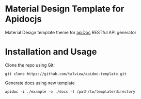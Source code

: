 Material Design Template for Apidocjs
=====================================

Material Design template theme for [apiDoc](https://apidocjs.com) RESTful API generator


# Installation and Usage
Clone the repo using Git:
```
git clone https://github.com/talview/apidoc-template.git
```

Generate docs using new template
```
apidoc -i ./example -o ./docs -t /path/to/template/directory
```
